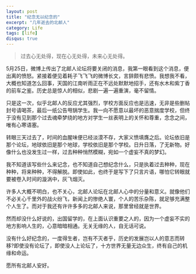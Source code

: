 ```yaml
---
layout: post
title: "纪念无以纪念的"
excerpt: "几年逝去的北邮人"
category: Life
tags: [life]
disqus: true
---
```


> 过去心无处得，现在心无处得，未来心无处得。

5月25日，微博上传出了北邮人论坛将要关闭的消息，我第一眼看到这个消息，便出离的愤怒。紧接着便见着耗子飞飞飞的微博长文，言辞颇有悲愤。我想我不看，大概也知道怎么回事，天国的江南听雨正在不远处默默地招手，还有水木和紫丁香的前车之鉴。历史总是惊人的相似，悲剧一遍一遍重演，毫不留情。

只是这一次，似乎北邮人的反应尤其强烈，学校方面反应也是迅速，无非是些删帖封号请喝茶，最后一纸公告甩锅学生。我一向不愿意以最坏的恶意揣度学校，但终于没有见到那个过去魂牵梦绕的地方对学生一丝表明上的关怀和尊重，念念之间，唯有心寒语塞。

转眼三天过去了，时间的血腥味便已经淡漠不存，大家义愤填膺之后。论坛依旧是那个论坛，地球依旧是那个地球，学校依旧是那个学校。日升日落，了无新物。好像什么也没发生过一样，过去种种悄然模糊，宛如一个虚妄不真的梦幻。

我不知道该写些什么来记念，也不知道自己想纪念什么，只是执着过去种种，现在种种，将来种种，不得解脱。即使如此，也终于是写下了只言片语，哪怕它转眼就要被卷入时间的漩涡中，灰飞烟灭。

许多人大概不明白，也不关心，北邮人论坛在北邮人心中的分量和意义。就像他们不必关心千里外的战火纷飞，新闻上的惨绝人寰，个人的苦乐杂陈，就足够充满整个人生了。而对于我还有许许多多的北邮人来说，那里曾经就是世界。

然而却没什么好说的，出国留学的，在上面认识重要之人的，因为一个虚妄不实的地方影响人生的，心意暗暗相通。无关无缘的人，自无话可说。

没有什么好纪念的，一度得生者，岂有不灭者乎，历史的发展岂以人的意志而转移?即使没有论坛了，即使没人上论坛了，十方世界无量无边众生，终有自己的机缘和命运。

愿所有北邮人安好。
